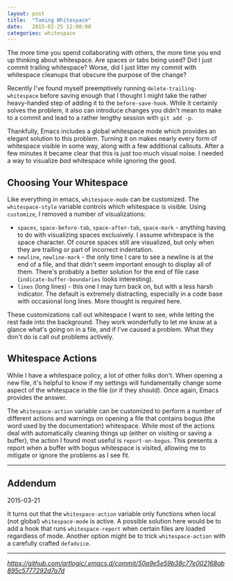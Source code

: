 ```yaml
---
layout: post
title:  "Taming Whitespace"
date:   2015-02-25 12:00:00
categories: whitespace
---
```

The more time you spend collaborating with others, the more time you end up thinking about whitespace. Are spaces or tabs being used? Did I just commit trailing whitespace? Worse, did I just litter my commit with whitespace cleanups that obscure the purpose of the change?

Recently I've found myself preemptively running `delete-trailing-whitespace` before saving enough that I thought I might take the rather heavy-handed step of adding it to the `before-save-hook`. While it certainly solves the problem, it also can introduce changes you didn't mean to make to a commit and lead to a rather lengthy session with `git add -p`.

Thankfully, Emacs includes a global whitespace mode which provides an elegant solution to this problem. Turning it on makes nearly every form of whitespace visible in some way, along with a few additional callouts. After a few minutes it became clear that this is just too much visual noise. I needed a way to visualize *bad* whitespace while ignoring the good.

## Choosing Your Whitespace

Like everything in emacs, `whitespace-mode` can be customized. The `whitespace-style` variable controls which whitespace is visible. Using `customize`, I removed a number of visualizations:

* `spaces`, `space-before-tab`, `space-after-tab`, `space-mark` - anything having to do with visualizing spaces exclusively. I assume whitespace is the space character. Of course spaces still are visualized, but only when they are trailing or part of incorrect indentation.
* `newline`, `newline-mark` - the only time I care to see a newline is at the end of a file, and that didn't seem important enough to display all of them. There's probably a better solution for the end of file case (`indicate-buffer-boundaries` looks interesting).
* `lines` (long lines) - this one I may turn back on, but with a less harsh indicator. The default is extremely distracting, especially in a code base with occasional long lines. More thought is required here.

These customizations call out whitespace I want to see, while letting the rest fade into the background. They work wonderfully to let me know at a glance what's going on in a file, and if I've caused a problem. What they don't do is call out problems actively. 

## Whitespace Actions

While I have a whitespace policy, a lot of other folks don't. When opening a new file, it's helpful to know if my settings will fundamentally change some aspect of the whitespace in the file (or if they should). Once again, Emacs provides the answer.

The `whitespace-action` variable can be customized to perform a number of different actions and warnings on opening a file that contains bogus (the word used by the documentation) whitespace. While most of the actions deal with automatically cleaning things up (either on visiting or saving a buffer), the action I found most useful is `report-on-bogus`. This presents a report when a buffer with bogus whitespace is visited, allowing me to mitigate or ignore the problems as I see fit.

* * *

## Addendum

<p class="post-meta">2015-03-21</p>

It turns out that the `whitespace-action` variable only functions when local (not global) `whitespace-mode` is active. A possible solution here would be to add a hook that runs `whitespace-report` when certain files are loaded regardless of mode. Another option might be to trick `whitespace-action` with a carefully crafted `defadvice`.

* * *

*https://github.com/artlogic/.emacs.d/commit/50a9e5e59b38c77e002168ab895c5777292d7a7d*
